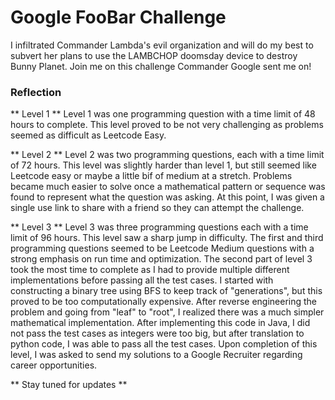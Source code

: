 # Google FooBar Challenge
I infiltrated Commander Lambda's evil organization and will do my best to subvert her plans to use the LAMBCHOP doomsday device to destroy Bunny Planet. Join me on this challenge Commander Google sent me on!

### Reflection
** Level 1 **
Level 1 was one programming question with a time limit of 48 hours to complete. This level proved to be not very challenging as problems seemed as difficult as Leetcode Easy.
  
** Level 2 **
Level 2 was two programming questions, each with a time limit of 72 hours. This level was slightly harder than level 1, but still seemed like Leetcode easy or maybe a little bif of medium at a stretch. Problems became much easier to solve once a mathematical pattern or sequence was found to represent what the question was asking. At this point, I was given a single use link to share with a friend so they can attempt the challenge.
  
** Level 3 **
Level 3 was three programming questions each with a time limit of 96 hours. This level saw a sharp jump in difficulty. The first and third programming questions seemed to be Leetcode Medium questions with a strong emphasis on run time and optimization. The second part of level 3 took the most time to complete as I had to provide multiple different implementations before passing all the test cases. I started with constructing a binary tree using BFS to keep track of "generations", but this proved to be too computationally expensive. After reverse engineering the problem and going from "leaf" to "root", I realized there was a much simpler mathematical implementation. After implementing this code in Java, I did not pass the test cases as integers were too big, but after translation to python code, I was able to pass all the test cases. Upon completion of this level, I was asked to send my solutions to a Google Recruiter regarding career opportunities.

** Stay tuned for updates **

